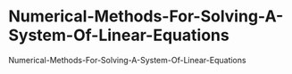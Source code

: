 # Numerical-Methods-For-Solving-A-System-Of-Linear-Equations
Numerical-Methods-For-Solving-A-System-Of-Linear-Equations
